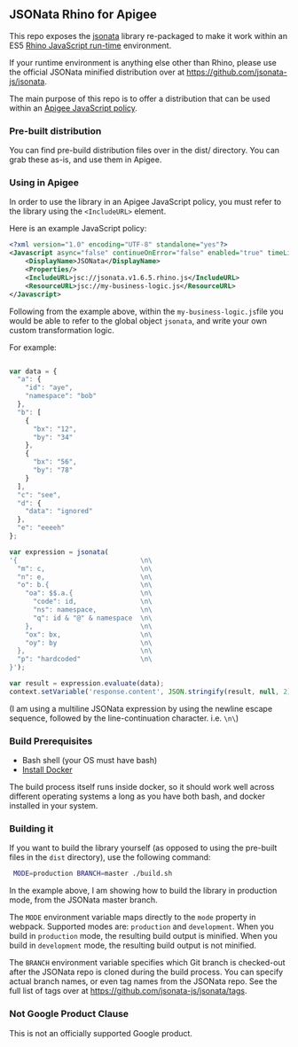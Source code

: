 ## JSONata Rhino for Apigee

This repo exposes the [jsonata](http://jsonata.org/) library re-packaged to make it work within an 
ES5 [Rhino JavaScript run-time](https://developer.mozilla.org/en-US/docs/Mozilla/Projects/Rhino) environment.

If your runtime environment is anything else other than Rhino, please use the official JSONata minified
distribution over at https://github.com/jsonata-js/jsonata.

The main purpose of this repo is to offer a distribution that can be used within an 
[Apigee JavaScript policy](https://docs.apigee.com/api-platform/reference/policies/javascript-policy).


### Pre-built distribution

You can find pre-build distribution files over in the dist/ directory. You can grab these as-is, and use 
them in Apigee.


### Using in Apigee

In order to use the library in an Apigee JavaScript policy, you must refer to the library using
the `<IncludeURL>` element.

Here is an example JavaScript policy:

```xml
<?xml version="1.0" encoding="UTF-8" standalone="yes"?>
<Javascript async="false" continueOnError="false" enabled="true" timeLimit="200" name="JSONata">
    <DisplayName>JSONata</DisplayName>
    <Properties/>
    <IncludeURL>jsc://jsonata.v1.6.5.rhino.js</IncludeURL>
    <ResourceURL>jsc://my-business-logic.js</ResourceURL>
</Javascript>
```


Following from the example above, within the `my-business-logic.js`file you would be able to refer to the
global object `jsonata`, and write your own custom transformation logic.

For example:

```javascript

var data = {
  "a": {
    "id": "aye",
    "namespace": "bob"
  },
  "b": [
    {
      "bx": "12",
      "by": "34"
    },
    {
      "bx": "56",
      "by": "78"
    }
  ],
  "c": "see",
  "d": {
    "data": "ignored"
  },
  "e": "eeeeh"
};

var expression = jsonata(
'{                               \n\
  "m": c,                        \n\
  "n": e,                        \n\
  "o": b.{                       \n\
    "oa": $$.a.{                 \n\
      "code": id,                \n\
      "ns": namespace,           \n\
      "q": id & "@" & namespace  \n\
    },                           \n\
    "ox": bx,                    \n\
    "oy": by                     \n\
  },                             \n\
  "p": "hardcoded"               \n\
}');

var result = expression.evaluate(data); 
context.setVariable('response.content', JSON.stringify(result, null, 2));
```


(I am using a multiline JSONata expression by using the 
newline escape sequence, followed by the line-continuation character. i.e. `\n\`)



### Build Prerequisites

  * Bash shell (your OS must have bash)
  * [Install Docker](https://docs.docker.com/install/)
  

The build process itself runs inside docker, so it should work well across different operating
systems a long as you have both bash, and docker installed in your system.

### Building it

If you want to build the library yourself (as opposed to using the pre-built files in the `dist` directory), use the 
following command:

```bash
 MODE=production BRANCH=master ./build.sh
```

In the example above, I am showing how to build the library in production mode, from the JSONata master branch.

The `MODE` environment variable maps directly to the `mode` property in webpack. Supported modes are: `production` and `development`. When you build in `production` mode, the resulting build output is
minified. When you build in `development` mode, the resulting build output is not minified.

The `BRANCH` environment variable specifies which Git branch is checked-out after the JSONata repo is cloned during
the build process. You can specify actual branch names, or even tag names from the JSONata repo. See the full list of
tags over at https://github.com/jsonata-js/jsonata/tags.


### Not Google Product Clause

This is not an officially supported Google product.